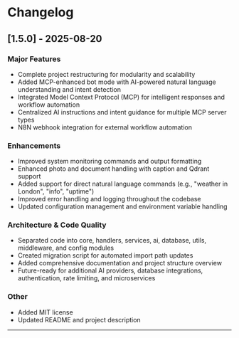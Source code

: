 # Changelog

## [1.5.0] - 2025-08-20

### Major Features
- Complete project restructuring for modularity and scalability
- Added MCP-enhanced bot mode with AI-powered natural language understanding and intent detection
- Integrated Model Context Protocol (MCP) for intelligent responses and workflow automation
- Centralized AI instructions and intent guidance for multiple MCP server types
- N8N webhook integration for external workflow automation

### Enhancements
- Improved system monitoring commands and output formatting
- Enhanced photo and document handling with caption and Qdrant support
- Added support for direct natural language commands (e.g., "weather in London", "info", "uptime")
- Improved error handling and logging throughout the codebase
- Updated configuration management and environment variable handling

### Architecture & Code Quality
- Separated code into core, handlers, services, ai, database, utils, middleware, and config modules
- Created migration script for automated import path updates
- Added comprehensive documentation and project structure overview
- Future-ready for additional AI providers, database integrations, authentication, rate limiting, and microservices

### Other
- Added MIT license
- Updated README and project description

---

